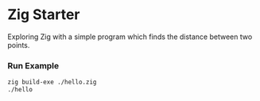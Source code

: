 # Zig Starter

Exploring Zig with a simple program which finds the distance between two points.

### Run Example

```bash
zig build-exe ./hello.zig
./hello
```